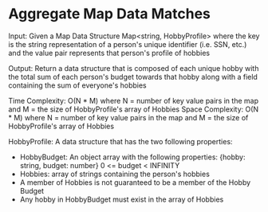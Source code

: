 # Aggregate Map Data Matches
Input: Given a Map Data Structure Map<string, HobbyProfile> where the key is the string representation of a person's unique identifier (i.e. SSN, etc.) and the value pair represents that person's profile of hobbies

Output: Return a data structure that is composed of each unique hobby with the total sum of each person's budget towards that hobby along with a field containing the sum of everyone's hobbies

Time Complexity: O(N * M) where N = number of key value pairs in the map and M = the size of HobbyProfile's array of Hobbies
Space Complexity: O(N * M) where N = number of key value pairs in the map and M = the size of HobbyProfile's array of Hobbies

HobbyProfile: A data structure that has the two following properties:
* HobbyBudget: An object array with the following properties: {hobby: string, budget: number} 0 <= budget < INFINITY
* Hobbies: array of strings containing the person's hobbies
* A member of Hobbies is not guaranteed to be a member of the Hobby Budget
* Any hobby in HobbyBudget must exist in the array of Hobbies